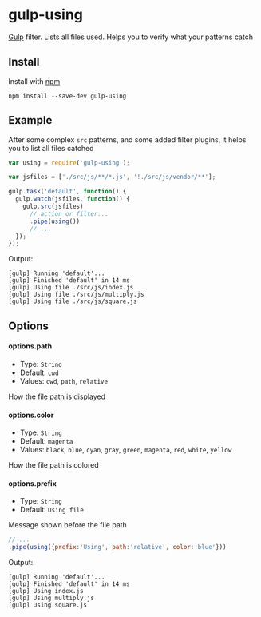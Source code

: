 # gulp-using

<a href="http://gulpjs.com" target="_blank">Gulp</a> filter. Lists all files used. Helps you to verify what your patterns catch

## Install

Install with <a href="https://npmjs.org/package/gulp-using" target="_blank">npm</a>

```
npm install --save-dev gulp-using
```

## Example

After some complex `src` patterns, and some added filter plugins, it helps you to list all files catched

```js
var using = require('gulp-using');

var jsfiles = ['./src/js/**/*.js', '!./src/js/vendor/**'];

gulp.task('default', function() {
  gulp.watch(jsfiles, function() {
    gulp.src(jsfiles)
      // action or filter...
      .pipe(using())
      // ...
  });
});
```

Output:

```
[gulp] Running 'default'...
[gulp] Finished 'default' in 14 ms
[gulp] Using file ./src/js/index.js
[gulp] Using file ./src/js/multiply.js
[gulp] Using file ./src/js/square.js
```

## Options

#### options.path

* Type: `String`
* Default: `cwd`
* Values: `cwd`, `path`, `relative`

How the file path is displayed

#### options.color

* Type: `String`
* Default: `magenta`
* Values: `black`, `blue`, `cyan`, `gray`, `green`, `magenta`, `red`, `white`, `yellow`

How the file path is colored

#### options.prefix

* Type: `String`
* Default: `Using file`

Message shown before the file path

```js
// ...
.pipe(using({prefix:'Using', path:'relative', color:'blue'}))
```

Output:

```
[gulp] Running 'default'...
[gulp] Finished 'default' in 14 ms
[gulp] Using index.js
[gulp] Using multiply.js
[gulp] Using square.js
```

